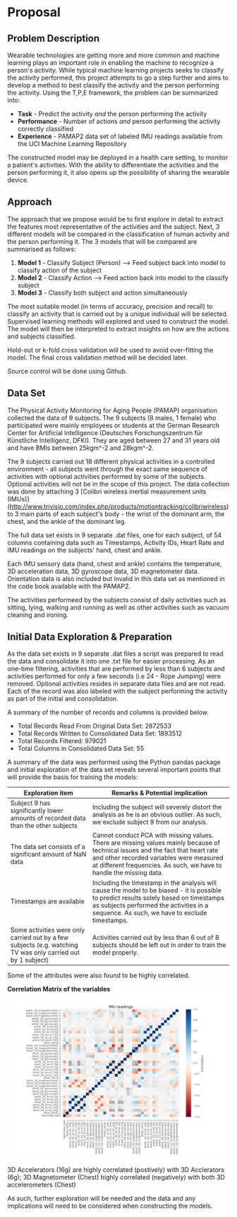 # Proposal

## Problem Description

Wearable technologies are getting more and more common and machine learning plays an important role in enabling the machine to recognize a person's activity. While typical machine learning projects seeks to classify the activity performed, this project attempts to go a step further and aims to develop a method to best classify the activity and the person performing the activity. Using the T,P,E framework, the problem can be summarized into:

* **Task** - Predict the activity *and* the person performing the activity
* **Performance** - Number of actions *and* person performing the activity correctly classified
* **Experience** - PAMAP2 data set of labeled IMU readings available from the UCI Machine Learning Repository 

The constructed model may be deployed in a health care setting, to monitor a patient's activities. With the ability to differentiate the activities and the person performing it, it also opens up the possibility of sharing the wearable device. 

## Approach

The approach that we propose would be to first explore in detail to extract the features most representative of the activities and the subject. Next, 3 different models will be compared in the classification of human activity and the person performing it. The 3 models that will be compared are summarised as follows:

1. **Model 1** - Classify Subject (Person) --> Feed subject back into model to classify action of the subject
2. **Model 2** - Classify Action --> Feed action back into model to the classify subject
3. **Model 3** - Classify both subject and action simultaneously

The most suitable model (in terms of accuracy, precision and recall) to classify an activity that is carried out by a unique individual will be selected. Supervised learning methods will explored and used to construct the model. The model will then be interpreted to extract insights on how are the actions and subjects classified. 

Hold-out or k-fold cross validation will be used to avoid over-fitting the model. The final cross validation method will be decided later. 

Source control will be done using Github. 

## Data Set

The Physical Activity Monitoring for Aging People (PAMAP) organisation collected the data of 9 subjects. The 9 subjects (8 males, 1 female) who participated were mainly employees or students at the German Research Center for Artificial Intelligence (Deutsches Forschungszentrum für Künstliche Intelligenz, DFKI). They are aged between 27 and 31 years old and have BMIs between 25kgm^-2 and 28kgm^-2. 

The 9 subjects carried out 18 different physical activities in a controlled environment - all subjects went through the exact same sequence of activities with optional activities performed by some of the subjects. Optional activities will not be in the scope of this project. The data collection was done by attaching 3 [Colibri wireless inertial measurement units (IMUs)] (http://www.trivisio.com/index.php/products/motiontracking/colibriwireless) to 3 main parts of each subject's body - the wrist of the dominant arm, the chest, and the ankle of the dominant leg.

The full data set exists in 9 separate .dat files, one for each subject, of 54 columns containing data such as Timestamps, Activity IDs, Heart Rate and IMU readings on the subjects' hand, chest and ankle. 

Each IMU sensory data (hand, chest and ankle) contains the temperature, 3D acceleration data, 3D gyroscope data, 3D magnetometer data. Orientation data is also included but invalid in this data set as mentioned in the code book available with the PAMAP2. 

The activities performeed by the subjects consist of daily activities such as sitting, lying, walking and running as well as other activities such as vacuum cleaning and ironing. 

## Initial Data Exploration & Preparation

As the data set exists in 9 separate .dat files a script was prepared to read the data and consolidate it into one .txt file for easier processing. As an one-time filtering, activities that are performed by less than 6 subjects and activities performed for only a few seconds (i.e 24 - Rope Jumping) were removed. Optional activities resides in separate data files and are not read. Each of the record was also labeled with the subject performing the activity as part of the initial and consolidation. 

A summary of the number of records and columns is provided below. 

* Total Records Read From Original Data Set:  2872533
* Total Records Written to Consolidated Data Set:  1893512
* Total Records Filtered:  979021
* Total Columns in Consolidated Data Set: 55

A summary of the data was performed using the Python pandas package and initial exploration of the data set reveals several important points that will provide the basis for training the models:

Exploration item | Remarks & Potential implication
---|---
Subject 9 has significantly lower amounts of recorded data than the other subjects | Including the subject will severely distort the analysis as he is an obvious outlier. As such, we exclude subject 9 from our analysis.
The data set consists of a significant amount of NaN data | Cannot conduct PCA with missing values. There are missing values mainly because of technical issues and the fact that heart rate and other recorded variables were measured at different frequencies. As such, we have to handle the missing data.
Timestamps are available | Including the timestamp in the analysis will cause the model to be biased - it is possible to predict results solely based on timestamps as subjects performed the activities in a sequence. As such, we have to exclude timestamps.
Some activities were only carried out by a few subjects (e.g. watching TV was only carried out by 1 subject) | Activities carried out by less than 6 out of 8 subjects should be left out in order to train the model properly. 

Some of the attributes were also found to be highly correlated. 

**Correlation Matrix of the variables**
![Correlation Matrix](../report/img/correlation_matrix.png)

3D Accelerators (16g) are highly correlated (postively) with 3D Acclerators (6g); 3D Magnetometer (Chest) highly correlated (negatively) with both 3D accelerometers (Chest)

As such, further exploration will be needed and the data and any implications will need to be considered when constructing the models. 
